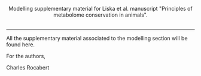<p align="center">
    Modelling supplementary material for Liska et al. manuscript "Principles of metabolome conservation in animals".
    <br/><br/>
</p>

-----------------

All the supplementary material associated to the modelling section will be found here.

For the authors,

Charles Rocabert
